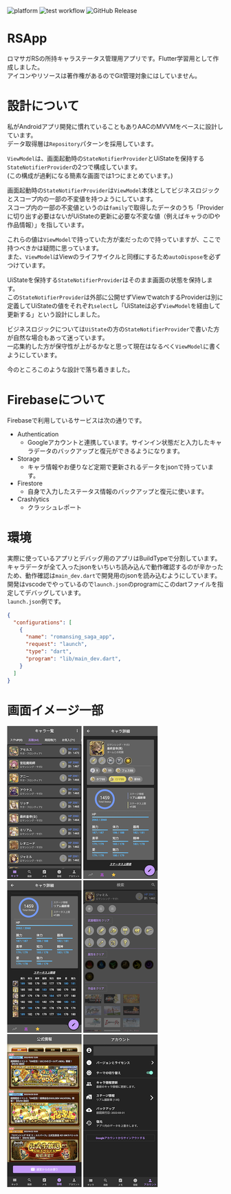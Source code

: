 ![platform](https://img.shields.io/badge/platform-flutter-blue.svg)
![test workflow](https://github.com/hotdrop/romasaga-status-flutter-app/actions/workflows/main.yml/badge.svg)
![GitHub Release](https://img.shields.io/github/release/hotdrop/romasaga-status-flutter-app.svg?style=flat)

# RSApp
ロマサガRSの所持キャラステータス管理用アプリです。Flutter学習用として作成しました。  
アイコンやリソースは著作権があるのでGit管理対象にはしていません。

# 設計について
私がAndroidアプリ開発に慣れていることもありAACのMVVMをベースに設計しています。  
データ取得層は`Repository`パターンを採用しています。  

`ViewModel`は、画面起動時の`StateNotifierProvider`とUiStateを保持する`StateNotifierProvider`の2つで構成しています。  
(この構成が過剰になる簡素な画面では1つにまとめています。)

画面起動時の`StateNotifierProvider`は`ViewModel`本体としてビジネスロジックとスコープ内の一部の不変値を持つようにしています。  
スコープ内の一部の不変値というのは`family`で取得したデータのうち「Providerに切り出す必要はないがUiStateの更新に必要な不変な値（例えばキャラのIDや作品情報）」を指しています。  

これらの値は`ViewModel`で持っていた方が楽だったので持っていますが、ここで持つべきかは疑問に思っています。  
また、`ViewModel`はViewのライフサイクルと同様にするため`autoDispose`を必ずつけています。  

UiStateを保持する`StateNotifierProvider`はそのまま画面の状態を保持します。  
この`StateNotifierProvider`は外部に公開せずViewでwatchするProviderは別に定義してUiStateの値をそれぞれ`select`し「UiStateは必ず`ViewModel`を経由して更新する」という設計にしました。

ビジネスロジックについては`UiState`の方の`StateNotifierProvider`で書いた方が自然な場合もあって迷っています。  
一応集約した方が保守性が上がるかなと思って現在はなるべく`ViewModel`に書くようにしています。  

今のところこのような設計で落ち着きました。  

# Firebaseについて
Firebaseで利用しているサービスは次の通りです。
  - Authentication
    - Googleアカウントと連携しています。サインイン状態だと入力したキャラデータのバックアップと復元ができるようになります。
  - Storage
    - キャラ情報やお便りなど定期で更新されるデータをjsonで持っています。
  - Firestore
    - 自身で入力したステータス情報のバックアップと復元に使います。
  - Crashlytics
    - クラッシュレポート

# 環境
実際に使っているアプリとデバッグ用のアプリはBuildTypeで分割しています。  
キャラデータが全て入ったjsonをいちいち読み込んで動作確認するのが辛かったため、動作確認は`main_dev.dart`で開発用のjsonを読み込むようにしています。  
開発はvscodeでやっているので`launch.json`のprogramにこのdartファイルを指定してデバッグしています。  
`launch.json`例です。  
```launch.json
{
  "configurations": [
    {
      "name": "romansing_saga_app",
      "request": "launch",
      "type": "dart",
      "program": "lib/main_dev.dart",
    }
  ]
}
```

# 画面イメージ一部
![01](/images/01_char_list.png)
![0201](/images/02_char_detail_01.png)
![0202](/images/02_char_detail_02.png)
![03](/images/03_search.png)
![04](/images/04_info.png)
![05](/images/05_account.png)
